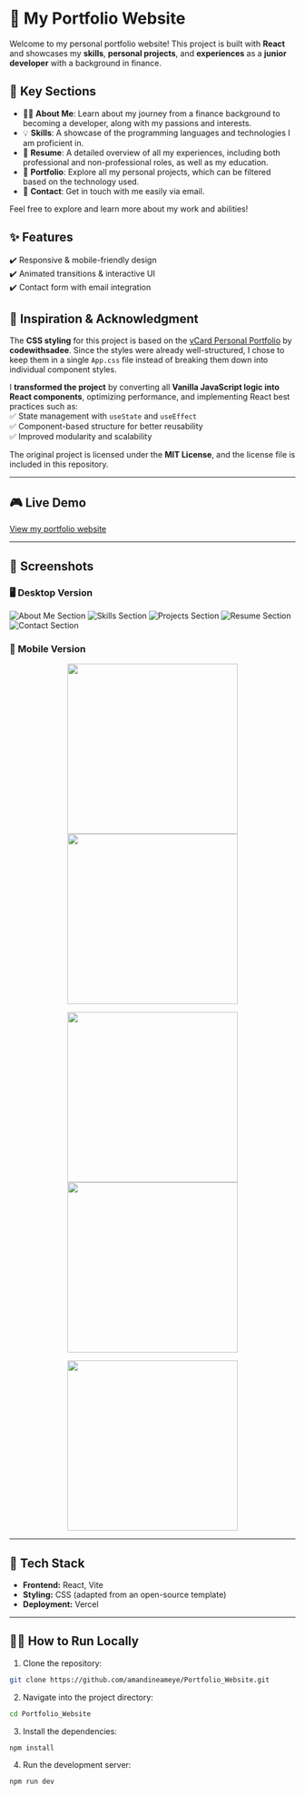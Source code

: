 # 🌟 My Portfolio Website

Welcome to my personal portfolio website! This project is built with **React** and showcases my **skills**, **personal projects**, and **experiences** as a **junior developer** with a background in finance.

## 🔑 Key Sections

- 👩‍💻 **About Me**: Learn about my journey from a finance background to becoming a developer, along with my passions and interests.
- 💡 **Skills**: A showcase of the programming languages and technologies I am proficient in.
- 📑 **Resume**: A detailed overview of all my experiences, including both professional and non-professional roles, as well as my education.
- 📁 **Portfolio**: Explore all my personal projects, which can be filtered based on the technology used.
- 📧 **Contact**: Get in touch with me easily via email.

Feel free to explore and learn more about my work and abilities!

## ✨ Features

✔️ Responsive & mobile-friendly design  
✔️ Animated transitions & interactive UI  
✔️ Contact form with email integration

## 🎨 Inspiration & Acknowledgment

The **CSS styling** for this project is based on the [vCard Personal Portfolio](https://github.com/codewithsadee/vcard-personal-portfolio) by **codewithsadee**.
Since the styles were already well-structured, I chose to keep them in a single `App.css` file instead of breaking them down into individual component styles.

I **transformed the project** by converting all **Vanilla JavaScript logic into React components**, optimizing performance, and implementing React best practices such as:  
✅ State management with `useState` and `useEffect`  
✅ Component-based structure for better reusability  
✅ Improved modularity and scalability

The original project is licensed under the **MIT License**, and the license file is included in this repository.

---

## 🎮 Live Demo

[View my portfolio website](https://amandineameye.vercel.app/)

---

## 📸 Screenshots

### 🖥️ Desktop Version

![About Me Section](https://github.com/amandineameye/Portfolio_Website/blob/main/src/assets/screenshots/aboutme.png)
![Skills Section](https://github.com/amandineameye/Portfolio_Website/blob/main/src/assets/screenshots/skills.png)
![Projects Section](https://github.com/amandineameye/Portfolio_Website/blob/main/src/assets/screenshots/projects.png)
![Resume Section](https://github.com/amandineameye/Portfolio_Website/blob/main/src/assets/screenshots/resume.png)
![Contact Section](https://github.com/amandineameye/Portfolio_Website/blob/main/src/assets/screenshots/contact.png)

### 📱 Mobile Version

<p align="center">
<img src="https://github.com/amandineameye/Portfolio_Website/blob/main/src/assets/screenshots/aboutme-m.png" width="300" hspace="10">  
<img src="https://github.com/amandineameye/Portfolio_Website/blob/main/src/assets/screenshots/skills-m.png" width="300" hspace="10">  
</p>
<p align="center">
<img src="https://github.com/amandineameye/Portfolio_Website/blob/main/src/assets/screenshots/projects-m.png" width="300" hspace="10">  
<img src="https://github.com/amandineameye/Portfolio_Website/blob/main/src/assets/screenshots/resume-m.png" width="300" hspace="10">  
</p>
<p align="center">
<img src="https://github.com/amandineameye/Portfolio_Website/blob/main/src/assets/screenshots/contact-m.png" width="300" hspace="10">
</p>

---

## 🧩 Tech Stack

- **Frontend:** React, Vite
- **Styling:** CSS (adapted from an open-source template)
- **Deployment:** Vercel

---

## 🏃‍♀️ How to Run Locally

1. Clone the repository:

```bash
git clone https://github.com/amandineameye/Portfolio_Website.git
```

2. Navigate into the project directory:

```bash
cd Portfolio_Website
```

3. Install the dependencies:

```bash
npm install
```

4. Run the development server:

```bash
npm run dev
```
